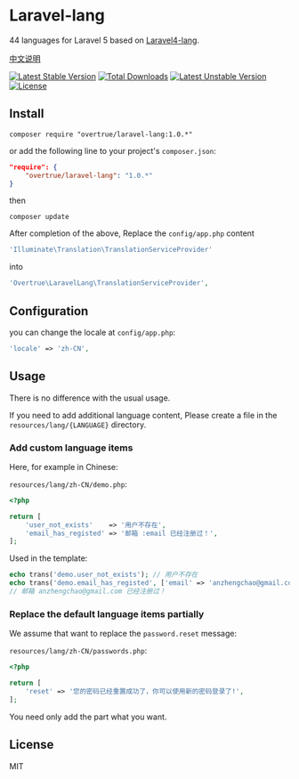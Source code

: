 # Laravel-lang

44 languages for Laravel 5 based on [Laravel4-lang](https://github.com/caouecs/Laravel4-lang).

[中文说明](README_CN.md)

[![Latest Stable Version](https://poser.pugx.org/overtrue/laravel-lang/v/stable.svg)](https://packagist.org/packages/overtrue/laravel-lang) [![Total Downloads](https://poser.pugx.org/overtrue/laravel-lang/downloads.svg)](https://packagist.org/packages/overtrue/laravel-lang) [![Latest Unstable Version](https://poser.pugx.org/overtrue/laravel-lang/v/unstable.svg)](https://packagist.org/packages/overtrue/laravel-lang) [![License](https://poser.pugx.org/overtrue/laravel-lang/license.svg)](https://packagist.org/packages/overtrue/laravel-lang)

## Install

```shell
composer require "overtrue/laravel-lang:1.0.*"
```

or add the following line to your project's `composer.json`:

```json
"require": {
    "overtrue/laravel-lang": "1.0.*"
}
```
then

```shell
composer update
```
After completion of the above, Replace the `config/app.php` content

```php
'Illuminate\Translation\TranslationServiceProvider'
```
into

```php
'Overtrue\LaravelLang\TranslationServiceProvider',
```

## Configuration

you can change the locale at `config/app.php`:

```php
'locale' => 'zh-CN',
```

## Usage

There is no difference with the usual usage.

If you need to add additional language content, Please create a file in the `resources/lang/{LANGUAGE}`  directory.

### Add custom language items

Here, for example in Chinese:

`resources/lang/zh-CN/demo.php`:

```php
<?php

return [
    'user_not_exists'    => '用户不存在',
    'email_has_registed' => '邮箱 :email 已经注册过！',
];
```
Used in the template:

```php
echo trans('demo.user_not_exists'); // 用户不存在
echo trans('demo.email_has_registed', ['email' => 'anzhengchao@gmail.com']);
// 邮箱 anzhengchao@gmail.com 已经注册过！
```

### Replace the default language items partially

We assume that want to replace the `password.reset` message:

`resources/lang/zh-CN/passwords.php`:

```php
<?php

return [
    'reset' => '您的密码已经重置成功了，你可以使用新的密码登录了!',
];
```

You need only add the part what you want.

## License

MIT

